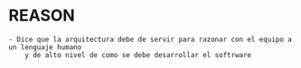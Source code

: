 
# REASON

    - Dice que la arquitectura debe de servir para razonar con el equipo a un lenguaje humano 
        y de alto nivel de como se debe desarrollar el softrware